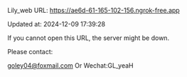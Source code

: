 Lily_web URL: https://ae6d-61-165-102-156.ngrok-free.app

Updated at: 2024-12-09 17:39:28

If you cannot open this URL, the server might be down.

Please contact: 

goley04@foxmail.com Or Wechat:GL_yeaH